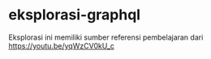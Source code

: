 # eksplorasi-graphql

Eksplorasi ini memiliki sumber referensi pembelajaran dari 
https://youtu.be/yqWzCV0kU_c

